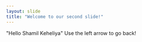 ```yaml
---
layout: slide
title: "Welcome to our second slide!"
---
```

"Hello Shamil Keheliya"
Use the left arrow to go back!
